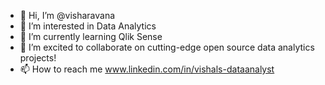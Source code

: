 - 👋 Hi, I’m @visharavana
- 👀 I’m interested in Data Analytics
- 🌱 I’m currently learning Qlik Sense
- 💞️ I’m excited to collaborate on cutting-edge open source data analytics projects!
- 📫 How to reach me www.linkedin.com/in/vishals-dataanalyst

